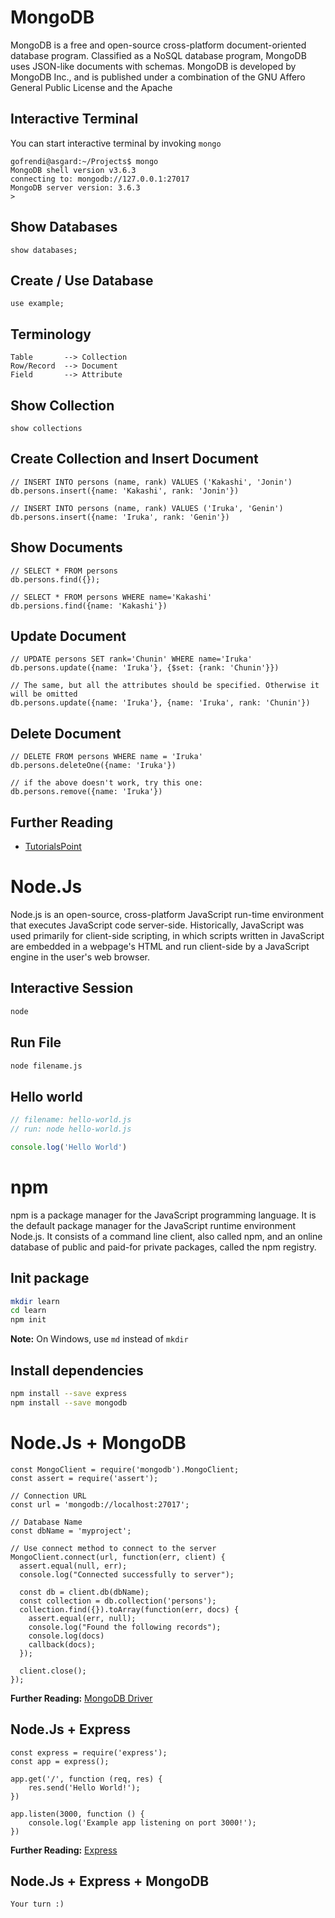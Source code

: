 # MongoDB

MongoDB is a free and open-source cross-platform document-oriented database program. Classified as a NoSQL database program, MongoDB uses JSON-like documents with schemas. MongoDB is developed by MongoDB Inc., and is published under a combination of the GNU Affero General Public License and the Apache 

## Interactive Terminal

You can start interactive terminal by invoking `mongo`

```
gofrendi@asgard:~/Projects$ mongo
MongoDB shell version v3.6.3
connecting to: mongodb://127.0.0.1:27017
MongoDB server version: 3.6.3
>
```

## Show Databases

```
show databases;
```

## Create / Use Database 

```
use example;
```

## Terminology

```
Table       --> Collection
Row/Record  --> Document
Field       --> Attribute
```

## Show Collection

```
show collections
```

## Create Collection and Insert Document

```
// INSERT INTO persons (name, rank) VALUES ('Kakashi', 'Jonin')
db.persons.insert({name: 'Kakashi', rank: 'Jonin'})

// INSERT INTO persons (name, rank) VALUES ('Iruka', 'Genin')
db.persons.insert({name: 'Iruka', rank: 'Genin'})
```

## Show Documents

```
// SELECT * FROM persons
db.persons.find({});

// SELECT * FROM persons WHERE name='Kakashi'
db.persions.find({name: 'Kakashi'})
```

## Update Document

```
// UPDATE persons SET rank='Chunin' WHERE name='Iruka'
db.persons.update({name: 'Iruka'}, {$set: {rank: 'Chunin'}})

// The same, but all the attributes should be specified. Otherwise it will be omitted
db.persons.update({name: 'Iruka'}, {name: 'Iruka', rank: 'Chunin'})
```

## Delete Document

```
// DELETE FROM persons WHERE name = 'Iruka'
db.persons.deleteOne({name: 'Iruka'})

// if the above doesn't work, try this one:
db.persons.remove({name: 'Iruka'})
```

## Further Reading

* [TutorialsPoint](https://www.tutorialspoint.com/mongodb/index.htm)

# Node.Js

Node.js is an open-source, cross-platform JavaScript run-time environment that executes JavaScript code server-side. Historically, JavaScript was used primarily for client-side scripting, in which scripts written in JavaScript are embedded in a webpage's HTML and run client-side by a JavaScript engine in the user's web browser.

## Interactive Session

```bash
node
```

## Run File

```bash
node filename.js
```

## Hello world

```JavaScript
// filename: hello-world.js
// run: node hello-world.js

console.log('Hello World')
```

# npm

npm is a package manager for the JavaScript programming language. It is the default package manager for the JavaScript runtime environment Node.js. It consists of a command line client, also called npm, and an online database of public and paid-for private packages, called the npm registry.

## Init package

```bash
mkdir learn
cd learn
npm init
```

__Note:__ On Windows, use `md` instead of `mkdir`

## Install dependencies

```bash
npm install --save express
npm install --save mongodb
```

# Node.Js + MongoDB

```
const MongoClient = require('mongodb').MongoClient;
const assert = require('assert');
 
// Connection URL
const url = 'mongodb://localhost:27017';
 
// Database Name
const dbName = 'myproject';
 
// Use connect method to connect to the server
MongoClient.connect(url, function(err, client) {
  assert.equal(null, err);
  console.log("Connected successfully to server");
 
  const db = client.db(dbName);
  const collection = db.collection('persons');
  collection.find({}).toArray(function(err, docs) {
    assert.equal(err, null);
    console.log("Found the following records");
    console.log(docs)
    callback(docs);
  });
 
  client.close();
});
```

__Further Reading:__ [MongoDB Driver](https://www.npmjs.com/package/mongodb)

## Node.Js + Express

```
const express = require('express');
const app = express();

app.get('/', function (req, res) {
    res.send('Hello World!');
})

app.listen(3000, function () {
    console.log('Example app listening on port 3000!');
})
```

__Further Reading:__ [Express](https://www.npmjs.com/package/express)

## Node.Js + Express + MongoDB

```
Your turn :)
```

